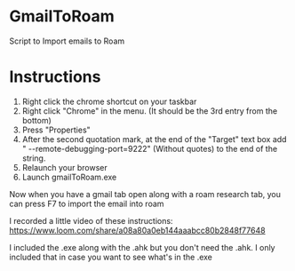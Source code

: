 # GmailToRoam
Script to Import emails to Roam

# Instructions
1. Right click the chrome shortcut on your taskbar
2. Right click "Chrome" in the menu. (It should be the 3rd entry from the bottom)
3. Press "Properties"
4. After the second quotation mark, at the end of the "Target" text box add " --remote-debugging-port=9222" (Without quotes) to the end of the string.
5. Relaunch your browser
6. Launch gmailToRoam.exe

Now when you have a gmail tab open along with a roam research tab, you can press F7 to import the email into roam

I recorded a little video of these instructions:
https://www.loom.com/share/a08a80a0eb144aaabcc80b2848f77648

I included the .exe along with the .ahk but you don't need the .ahk. I only included that in case you want to see what's in the .exe
